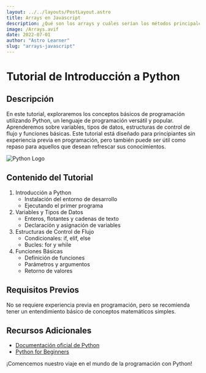 ```yaml
---
layout: ../../layouts/PostLayout.astro
title: Arrays en Javascript
description: ¿Qué son los arrays y cuáles serían los métodos principales en Javascript?
image: /Arrays.avif
date: 2022-07-01
author: "Astro Learner"
slug: "arrays-javascript"
---
```


# Tutorial de Introducción a Python

## Descripción

En este tutorial, exploraremos los conceptos básicos de programación utilizando Python, un lenguaje de programación versátil y popular. Aprenderemos sobre variables, tipos de datos, estructuras de control de flujo y funciones básicas. Este tutorial está diseñado para principiantes sin experiencia previa en programación, pero también puede ser útil como repaso para aquellos que desean refrescar sus conocimientos.

![Python Logo](https://www.python.org/static/community_logos/python-logo.png)

## Contenido del Tutorial

1. Introducción a Python
   - Instalación del entorno de desarrollo
   - Ejecutando el primer programa
2. Variables y Tipos de Datos
   - Enteros, flotantes y cadenas de texto
   - Declaración y asignación de variables
3. Estructuras de Control de Flujo
   - Condicionales: if, elif, else
   - Bucles: for y while
4. Funciones Básicas
   - Definición de funciones
   - Parámetros y argumentos
   - Retorno de valores

## Requisitos Previos

No se requiere experiencia previa en programación, pero se recomienda tener un entendimiento básico de conceptos matemáticos simples.

## Recursos Adicionales

- [Documentación oficial de Python](https://docs.python.org/es/3/)
- [Python for Beginners](https://www.python.org/about/gettingstarted/)

¡Comencemos nuestro viaje en el mundo de la programación con Python!
